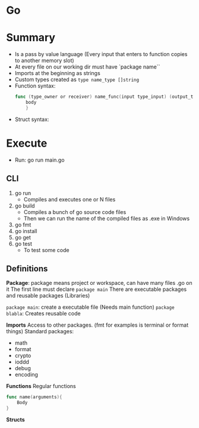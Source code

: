 # Go

# Summary
- Is a pass by value language (Every input that enters to function copies to another memory slot)
- At every file on our working dir must have `package name``
- Imports at the beginning as strings
- Custom types created as `type name_type []string`
- Function syntax:
    ```go
    func (type_owner or receiver) name_func(input type_input) (output_type) {
        body
        }
    ```
- Struct syntax:




# Execute
- Run:
go run main.go

## CLI
1. go run
    - Compiles and executes one or N files
2. go build
    - Compiles a bunch of go source code files
    - Then we can run the name of the compiled files as .exe in Windows
3. go fmt
4. go install
5. go get
6. go test
    - To test some code

## Definitions
**Package**: package means project or  workspace, can have many files .go on it
The first line must declare `package main`
There are executable packages and reusable packages (Libraries)

`package main`: create a executable file (Needs main function)
`package blabla`: Creates reusable code

**Imports**
Access to other packages. (fmt for examples is terminal or format things)
Standard packages:
- math
- format
- crypto
- ioddd
- debug
- encoding

**Functions**
Regular functions
```Go
func name(arguments){
    Body
}
```

**Structs**
